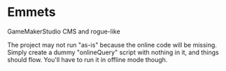 # Emmets
GameMakerStudio CMS and rogue-like

The project may not run "as-is" because the online code will be missing. Simply create a dummy "onlineQuery" script with nothing in it, and things should flow. 
You'll have to run it in offline mode though.
